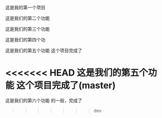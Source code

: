 这是我的第一个项目

这是我们的第二个功能

这是我们的第三个功能

这是我们的第四个功

这是我们的第五个功能 这个项目完成了

<<<<<<< HEAD
这是我们的第五个功能 这个项目完成了(master)
=======
这是我们的第六个功能 的一般，完成了
>>>>>>> dev

